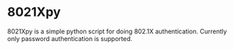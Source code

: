 # 8021Xpy

8021Xpy is a simple python script for doing 802.1X authentication.
Currently only password authentication is supported.
